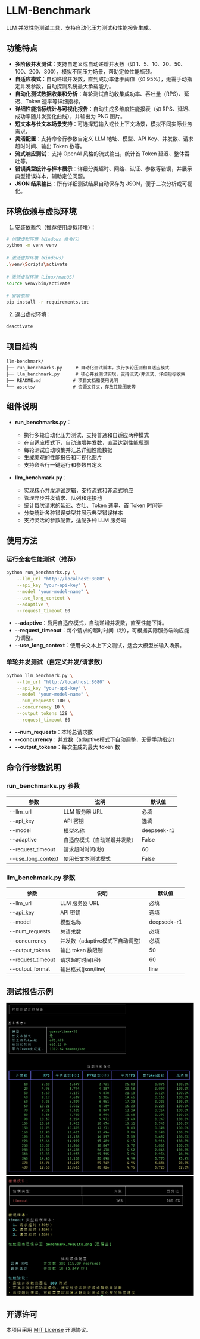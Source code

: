 # LLM-Benchmark

LLM 并发性能测试工具，支持自动化压力测试和性能报告生成。

## 功能特点

- **多阶段并发测试**：支持自定义或自动递增并发数（如 1、5、10、20、50、100、200、300），模拟不同压力场景，帮助定位性能瓶颈。
- **自适应模式**：自动递增并发数，直到成功率低于阈值（如 95%），无需手动指定并发参数，自动探测系统最大承载能力。
- **自动化测试数据收集和分析**：每轮测试自动收集成功率、吞吐量（RPS）、延迟、Token 速率等详细指标。
- **详细性能指标统计与可视化报告**：自动生成多维度性能报表（如 RPS、延迟、成功率随并发变化曲线），并输出为 PNG 图片。
- **短文本与长文本场景支持**：可选择短输入或长上下文场景，模拟不同实际业务需求。
- **灵活配置**：支持命令行参数自定义 LLM 地址、模型、API Key、并发数、请求超时时间、输出 Token 数等。
- **流式响应测试**：支持 OpenAI 风格的流式输出，统计首 Token 延迟、整体吞吐等。
- **错误类型统计与样本展示**：详细分类超时、网络、认证、参数等错误，并展示典型错误样本，辅助定位问题。
- **JSON 结果输出**：所有详细测试结果自动保存为 JSON，便于二次分析或可视化。

## 环境依赖与虚拟环境

1. 安装依赖包（推荐使用虚拟环境）：

```bash
# 创建虚拟环境（Windows 命令行）
python -m venv venv

# 激活虚拟环境（Windows）
.\venv\Scripts\activate

# 激活虚拟环境（Linux/macOS）
source venv/bin/activate

# 安装依赖
pip install -r requirements.txt
```

2. 退出虚拟环境：

```bash
deactivate
```

## 项目结构

```
llm-benchmark/
├── run_benchmarks.py     # 自动化测试脚本，执行多轮压测和自适应模式
├── llm_benchmark.py      # 核心并发测试实现，支持流式/非流式、详细指标收集
├── README.md            # 项目文档和使用说明
└── assets/              # 资源文件夹，存放性能图表等
```

## 组件说明

- **run_benchmarks.py**：
  - 执行多轮自动化压力测试，支持普通和自适应两种模式
  - 在自适应模式下，自动递增并发数，直至达到性能瓶颈
  - 每轮测试自动收集并汇总详细性能数据
  - 生成美观的性能报告和可视化图片
  - 支持命令行一键运行和参数自定义

- **llm_benchmark.py**：
  - 实现核心并发测试逻辑，支持流式和非流式响应
  - 管理异步并发请求、队列和连接池
  - 统计每次请求的延迟、吞吐、Token 速率、首 Token 时间等
  - 分类统计各种错误类型并展示典型错误样本
  - 支持灵活的参数配置，适配多种 LLM 服务端

## 使用方法

### 运行全套性能测试（推荐）

```bash
python run_benchmarks.py \
    --llm_url "http://localhost:8080" \
    --api_key "your-api-key" \
    --model "your-model-name" \
    --use_long_context \
    --adaptive \
    --request_timeout 60
```

- **--adaptive**：启用自适应模式，自动递增并发数，直至性能下降。
- **--request_timeout**：每个请求的超时时间（秒），可根据实际服务端响应能力调整。
- **--use_long_context**：使用长文本上下文测试，适合大模型长输入场景。

### 单轮并发测试（自定义并发/请求数）

```bash
python llm_benchmark.py \
    --llm_url "http://localhost:8080" \
    --api_key "your-api-key" \
    --model "your-model-name" \
    --num_requests 100 \
    --concurrency 10 \
    --output_tokens 128 \
    --request_timeout 60
```

- **--num_requests**：本轮总请求数
- **--concurrency**：并发数（adaptive模式下自动调整，无需手动指定）
- **--output_tokens**：每次生成的最大 token 数

## 命令行参数说明

### run_benchmarks.py 参数

| 参数               | 说明                                   | 默认值      |
| ------------------ | -------------------------------------- | ----------- |
| --llm_url          | LLM 服务器 URL                         | 必填        |
| --api_key          | API 密钥                               | 选填        |
| --model            | 模型名称                               | deepseek-r1 |
| --adaptive         | 自适应模式（自动递增并发数）           | False       |
| --request_timeout  | 请求超时时间(秒)                       | 60          |
| --use_long_context | 使用长文本测试模式                     | False       |

### llm_benchmark.py 参数

| 参数              | 说明                                    | 默认值      |
| ----------------- | --------------------------------------- | ----------- |
| --llm_url         | LLM 服务器 URL                          | 必填        |
| --api_key         | API 密钥                                | 选填        |
| --model           | 模型名称                                | deepseek-r1 |
| --num_requests    | 总请求数                                | 必填        |
| --concurrency     | 并发数（adaptive模式下自动调整）         | 必填        |
| --output_tokens   | 输出 token 数限制                       | 50          |
| --request_timeout | 请求超时时间(秒)                        | 60          |
| --output_format   | 输出格式(json/line)                     | line        |

## 测试报告示例

![性能测试报告示例1](./assets/20250423-095132.jpg)
![性能测试报告示例2](./assets/20250423-095149.jpg)
## 开源许可

本项目采用 [MIT License](LICENSE) 开源协议。
